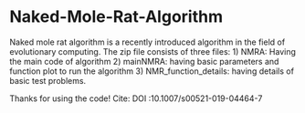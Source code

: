 # Naked-Mole-Rat-Algorithm
Naked mole rat algorithm is a recently introduced algorithm in the field of evolutionary computing.
The zip file consists of three files: 1) NMRA: Having the main code of algorithm 
                                      2) mainNMRA: having basic parameters and function plot to run the algorithm
                                      3) NMR_function_details: having details of basic test problems.
                                      
Thanks for using the code!
Cite: 
DOI :10.1007/s00521-019-04464-7

